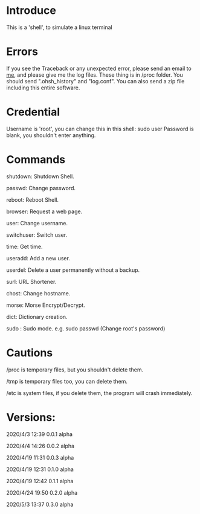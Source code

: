 # Introduce
This is a 'shell', to simulate a linux terminal
# Errors
If you see the Traceback or any unexpected error, please send an email to <a href="mailto:frank_ruan@outlook.com?subject=ORSH error report">me</a>, and please give me the log files. These thing is in /proc folder. You should send ".ohsh_history" and "log.conf". You can also send a zip file including this entire software.
# Credential
Username is 'root', you can change this in this shell: sudo user
Password is blank, you shouldn't enter anything.
# Commands
shutdown: Shutdown Shell.

passwd: Change password.

reboot: Reboot Shell.

browser: Request a web page.

user: Change username.

switchuser: Switch user.

time: Get time.

useradd: Add a new user.

userdel: Delete a user permanently without a backup.

surl: URL Shortener.

chost: Change hostname.

morse: Morse Encrypt/Decrypt.

dict: Dictionary creation.

sudo : Sudo mode. e.g. sudo passwd  (Change root's password)

# Cautions
/proc is temporary files, but you shouldn't delete them.

/tmp is temporary files too, you can delete them.

/etc is system files, if you delete them, the program will crash immediately.

# Versions:
2020/4/3 12:39 0.0.1 alpha

2020/4/4 14:26 0.0.2 alpha

2020/4/19 11:31 0.0.3 alpha

2020/4/19 12:31 0.1.0 alpha

2020/4/19 12:42 0.1.1 alpha

2020/4/24 19:50 0.2.0 alpha

2020/5/3 13:37  0.3.0 alpha